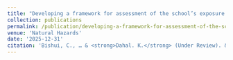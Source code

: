 ```yaml
---
title: "Developing a framework for assessment of the school’s exposure to flood-depth scenarios"
collection: publications
permalink: /publication/developing-a-framework-for-assessment-of-the-schoo
venue: 'Natural Hazards'
date: '2025-12-31'
citation: 'Bishui, C., … & <strong>Dahal. K.</strong> (Under Review). &quot;Developing a framework for assessment of the school’s exposure to flood-depth scenarios.&quot; <i>Natural Hazards</i>.'
---
```


